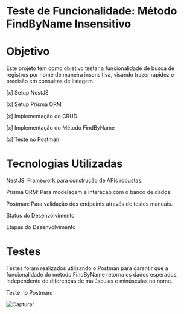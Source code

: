# Teste de Funcionalidade: Método FindByName Insensitivo

# Objetivo
Este projeto tem como objetivo testar a funcionalidade de busca de registros por nome de maneira insensitiva, visando trazer rapidez e precisão em consultas de listagem.

[x] Setup NestJS

[x] Setup Prisma ORM

[x] Implementação do CRUD

[x] Implementação do Método FindByName

[x] Teste no Postman

# Tecnologias Utilizadas

NestJS: Framework para construção de APIs robustas.

Prisma ORM: Para modelagem e interação com o banco de dados.

Postman: Para validação dos endpoints através de testes manuais.

Status do Desenvolvimento

Etapas do Desenvolvimento



# Testes

Testes foram realizados utilizando o Postman para garantir que a funcionalidade do método FindByName retorna os dados esperados, independente de diferenças de maiúsculas e minúsculas no nome.

Teste no Postman:

![Capturar](https://github.com/user-attachments/assets/4ebdb80c-4c9b-4298-adb5-78022d754889)
